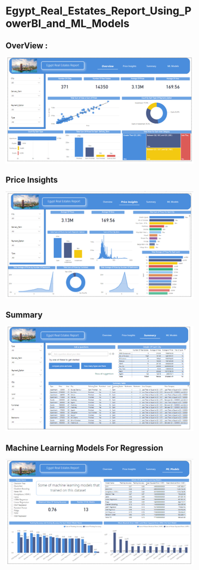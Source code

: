 # Egypt_Real_Estates_Report_Using_PowerBI_and_ML_Models

## OverView :
![Real Estate Page 1.png](https://github.com/Sameh20200218AI/Egypt_Real_Estates_Report_Using_PowerBI_and_ML_Models/blob/main/Real%20Estate%20Page%201.png)

## Price Insights
![Real Estate Page 2.png](https://github.com/Sameh20200218AI/Egypt_Real_Estates_Report_Using_PowerBI_and_ML_Models/blob/main/Real%20Estate%20Page%202.png)

## Summary
![Real Estate Page 3.png](https://github.com/Sameh20200218AI/Egypt_Real_Estates_Report_Using_PowerBI_and_ML_Models/blob/main/Real%20Estate%20Page%203.png)

## Machine Learning Models For Regression
![Real Estate Page 4.png](https://github.com/Sameh20200218AI/Egypt_Real_Estates_Report_Using_PowerBI_and_ML_Models/blob/main/Real%20Estate%20Page%204.png)
